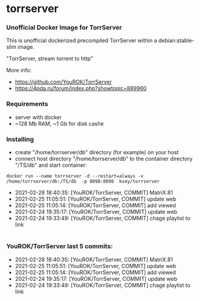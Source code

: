 # torrserver
### Unofficial Docker Image for TorrServer

This is unofficial dockerized precompiled TorrServer within a debian:stable-slim image.

"TorrServer, stream torrent to http"

More info:
- https://github.com/YouROK/TorrServer
- https://4pda.ru/forum/index.php?showtopic=889960

### Requirements

* server with docker
* ~128 Mb RAM, ~1 Gb for disk cashe 

### Installing

- сreate "/home/torrserver/db" directory (for example) on your host
- connect host directory "/home/torrserver/db" to the container directory "/TS/db" and start container:
```
docker run --name torrserver -d --restart=always -v /home/torrserver/db:/TS/db  -p 8090:8090  ksey/torrserver
```


* 2021-02-28 18:40:35: [YouROK/TorrServer, COMMIT] MatriX.81
* 2021-02-25 11:05:51: [YouROK/TorrServer, COMMIT] update web
* 2021-02-25 11:05:14: [YouROK/TorrServer, COMMIT] add viewed
* 2021-02-24 19:35:17: [YouROK/TorrServer, COMMIT] update web
* 2021-02-24 19:33:49: [YouROK/TorrServer, COMMIT] chage playlist to link
# #
### YouROK/TorrServer last 5 commits:
* 2021-02-28 18:40:35: [YouROK/TorrServer, COMMIT] MatriX.81
* 2021-02-25 11:05:51: [YouROK/TorrServer, COMMIT] update web
* 2021-02-25 11:05:14: [YouROK/TorrServer, COMMIT] add viewed
* 2021-02-24 19:35:17: [YouROK/TorrServer, COMMIT] update web
* 2021-02-24 19:33:49: [YouROK/TorrServer, COMMIT] chage playlist to link
